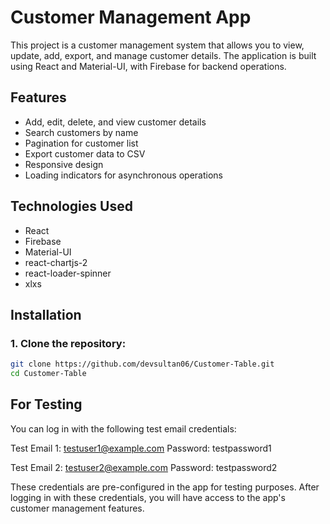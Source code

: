 # Customer Management App

This project is a customer management system that allows you to view, update, add, export, and manage customer details. The application is built using React and Material-UI, with Firebase for backend operations.

## Features

- Add, edit, delete, and view customer details
- Search customers by name
- Pagination for customer list
- Export customer data to CSV
- Responsive design
- Loading indicators for asynchronous operations

## Technologies Used

- React
- Firebase
- Material-UI
- react-chartjs-2
- react-loader-spinner
- xlxs

## Installation

### 1. Clone the repository:

```bash
git clone https://github.com/devsultan06/Customer-Table.git
cd Customer-Table
```

## For Testing

You can log in with the following test email credentials:

Test Email 1: testuser1@example.com
Password: testpassword1

Test Email 2: testuser2@example.com
Password: testpassword2

These credentials are pre-configured in the app for testing purposes. After logging in with these credentials, you will have access to the app's customer management features.
